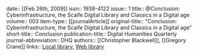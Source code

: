 date:: [[Feb 26th, 2009]]
issn:: 1938-4122
issue:: 1
title:: @Conclusion: Cyberinfrastructure, the Scaife Digital Library and Classics in a Digital age
volume:: 003
item-type:: [[journalArticle]]
original-title:: "Conclusion: Cyberinfrastructure, the Scaife Digital Library and Classics in a Digital age"
short-title:: Conclusion
publication-title:: Digital Humanities Quarterly
journal-abbreviation:: DHQ
authors:: [[Christopher Blackwell]], [[Gregory Crane]]
links:: [Local library](zotero://select/groups/2386895/items/LRRFRVZY), [Web library](https://www.zotero.org/groups/2386895/items/LRRFRVZY)
